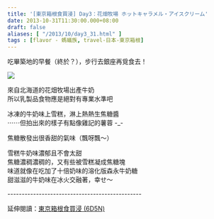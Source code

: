 ```yaml
---
title: '[東京箱根食買浸] Day3：花畑牧場 ホットキャラメル・アイスクリーム'
date: 2013-10-31T11:30:00.000+08:00
draft: false
aliases: [ "/2013/10/day3_31.html" ]
tags : [flavor - 螞蟻族, travel-日本-東京箱根]
---
```


吃畢築地的早餐（終於？），步行去銀座再覓食去！  

![](/images/tokyo3f.jpg)

來自北海道的花畑牧場出產牛奶  
所以乳製品食物應是絕對有專業水準吧  
  
冰凍的牛奶味上雪糕，淋上熱熱生焦糖醬  
⋯⋯但拍出來的樣子有點像雞記的薯蓉 -\_-  
  
焦糖散發出很香甜的氣味（飄呀飄～）  
  
雪糕牛奶味濃郁且不會太甜  
焦糖濃稠濃稠的，又有些被雪糕凝成焦糖塊  
味道就像在吃加了十倍奶味的溶化版森永牛奶糖  
甜滋滋的牛奶味在冰火交融著，幸せ～  
  
\-----------------------------------------------  
  
延伸閱讀：[東京箱根食買浸 (6D5N)](https://hidie.net/tokyo6d5n/)
